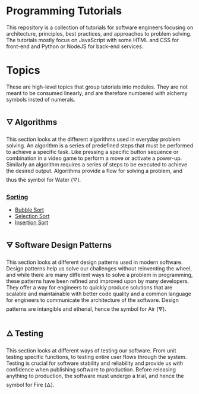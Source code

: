 # Programming Tutorials

This repository is a collection of tutorials for software engineers focusing on architecture, principles, best practices, and approaches to problem solving. The tutorials mostly focus on JavaScript with some HTML and CSS for front-end and Python or NodeJS for back-end services.


# Topics

These are high-level topics that group tutorials into modules. They are not meant to be consumed linearly, and are therefore numbered with alchemy symbols insted of numerals.


## 🜄 Algorithms

This section looks at the different algorithms used in everyday problem solving. An algorithm is a series of predefined steps that must be performed to achieve a specific task. Like pressing a specific button sequence or combination in a video game to perform a move or activate a power-up. Similarly an algorithm requires a series of steps to be executed to achieve the desired output. Algorithms provide a flow for solving a problem, and thus the symbol for Water (🜄).


### [Sorting](sorting/)

- [Bubble Sort](sorting/bubble/)
- [Selection Sort](sorting/selection/)
- [Insertion Sort](sorting/insertion/)

## 🜃 Software Design Patterns

This section looks at different design patterns used in modern software. Design patterns help us solve our challenges without reinventing the wheel, and while there are many different ways to solve a problem in programming, these patterns have been refined and improved upon by many developers. They offer a way for engineers to quickly produce solutions that are scalable and maintainable with better code quality and a common language for engineers to communicate the architecture of the software. Design patterns are intangible and etherial, hence the symbol for Air (🜃).


## 🜂 Testing

This section looks at different ways of testing our software. From unit testing specific functions, to testing entire user flows through the system. Testing is crucial for software stability and reliability and provide us with confidence when publishing software to production. Before releasing anything to production, the software must undergo a trial, and hence the symbol for Fire (🜂).
